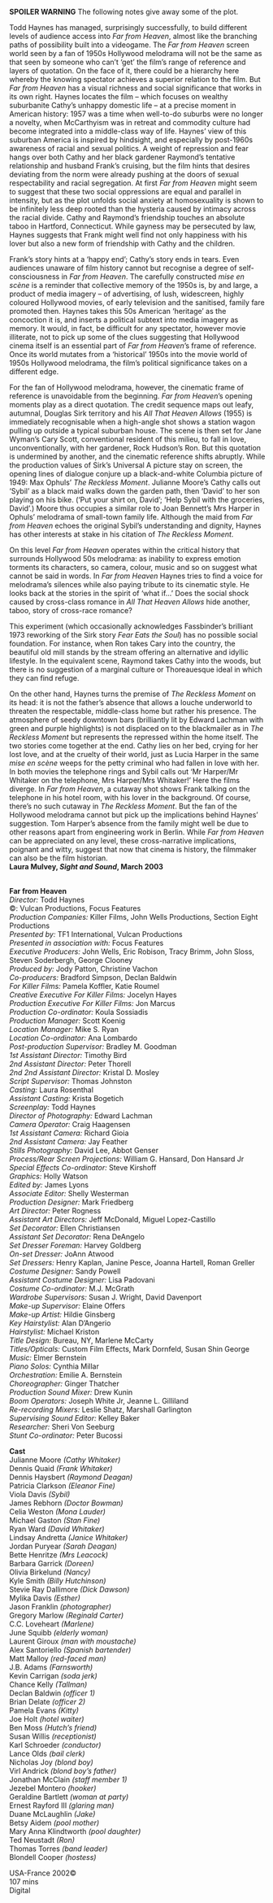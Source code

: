 
**SPOILER WARNING** The following notes give away some of the plot.

Todd Haynes has managed, surprisingly successfully, to build different levels of audience access into _Far from Heaven_, almost like the branching paths of possibility built into a videogame. The _Far from Heaven_ screen world seen by a fan of 1950s Hollywood melodrama will not be the same as that seen by someone who can’t ‘get’ the film’s range of reference and layers of quotation. On the face of it, there could be a hierarchy here whereby the knowing spectator achieves a superior relation to the film. But _Far from Heaven_ has a visual richness and social significance that works in its own right. Haynes locates the film – which focuses on wealthy suburbanite Cathy’s unhappy domestic life – at a precise moment in American history: 1957 was a time when well-to-do suburbs were no longer a novelty, when McCarthyism was in retreat and commodity culture had become integrated into a middle-class way of life. Haynes’ view of this suburban America is inspired by hindsight, and especially by post-1960s awareness of racial and sexual politics. A weight of repression and fear hangs over both Cathy and her black gardener Raymond’s tentative relationship and husband Frank’s cruising, but the film hints that desires deviating from the norm were already pushing at the doors of sexual respectability and racial segregation. At first _Far from Heaven_ might seem to suggest that these two social oppressions are equal and parallel in intensity, but as the plot unfolds social anxiety at homosexuality is shown to be infinitely less deep rooted than the hysteria caused by intimacy across the racial divide. Cathy and Raymond’s friendship touches an absolute taboo in Hartford, Connecticut. While gayness may be persecuted by law, Haynes suggests that Frank might well find not only happiness with his lover but also a new form of friendship with Cathy and the children.

Frank’s story hints at a ‘happy end’; Cathy’s story ends in tears. Even audiences unaware of film history cannot but recognise a degree of self-consciousness in _Far from Heaven_. The carefully constructed _mise en scène_ is a reminder that collective memory of the 1950s is, by and large, a product of media imagery – of advertising, of lush, widescreen, highly coloured Hollywood movies, of early television and the sanitised, family fare promoted then. Haynes takes this 50s American ‘heritage’ as the concoction it is, and inserts a political subtext into media imagery as memory. It would, in fact, be difficult for any spectator, however movie illiterate, not to pick up some of the clues suggesting that Hollywood cinema itself is an essential part of _Far from Heaven_’s frame of reference. Once its world mutates from a ‘historical’ 1950s into the movie world of 1950s Hollywood melodrama, the film’s political significance takes on a different edge.

For the fan of Hollywood melodrama, however, the cinematic frame of reference is unavoidable from the beginning. _Far from Heaven_’s opening moments play as a direct quotation. The credit sequence maps out leafy, autumnal, Douglas Sirk territory and his _All That Heaven Allows_ (1955) is immediately recognisable when a high-angle shot shows a station wagon pulling up outside a typical suburban house. The scene is then set for Jane Wyman’s Cary Scott, conventional resident of this milieu, to fall in love, unconventionally, with her gardener, Rock Hudson’s Ron. But this quotation is undermined by another, and the cinematic reference shifts abruptly. While the production values of Sirk’s Universal A picture stay on screen, the opening lines of dialogue conjure up a black-and-white Columbia picture of 1949: Max Ophuls’ _The Reckless Moment_. Julianne Moore’s Cathy calls out ‘Sybil’ as a black maid walks down the garden path, then ‘David’ to her son playing on his bike. (‘Put your shirt on, David’; ‘Help Sybil with the groceries, David’.) Moore thus occupies a similar role to Joan Bennett’s Mrs Harper in Ophuls’ melodrama of small-town family life. Although the maid from _Far from Heaven_ echoes the original Sybil’s understanding and dignity, Haynes has other interests at stake in his citation of _The Reckless Moment_.

On this level _Far from Heaven_ operates within the critical history that surrounds Hollywood 50s melodrama: as inability to express emotion torments its characters, so camera, colour, music and so on suggest what cannot be said in words. In _Far from Heaven_ Haynes tries to find a voice for melodrama’s silences while also paying tribute to its cinematic style. He looks back at the stories in the spirit of ‘what if...’ Does the social shock caused by cross-class romance in _All That Heaven Allows_ hide another, taboo, story of cross-race romance?

This experiment (which occasionally acknowledges Fassbinder’s brilliant 1973 reworking of the Sirk story _Fear Eats the Soul_) has no possible social foundation. For instance, when Ron takes Cary into the country, the beautiful old mill stands by the stream offering an alternative and idyllic lifestyle. In the equivalent scene, Raymond takes Cathy into the woods, but there is no suggestion of a marginal culture or Thoreauesque ideal in which they can find refuge.

On the other hand, Haynes turns the premise of _The Reckless Moment_ on its head: it is not the father’s absence that allows a louche underworld to threaten the respectable, middle-class home but rather his presence. The atmosphere of seedy downtown bars (brilliantly lit by Edward Lachman with green and purple highlights) is not displaced on to the blackmailer as in _The Reckless Moment_ but represents the repressed within the home itself. The two stories come together at the end. Cathy lies on her bed, crying for her lost love, and at the cruelty of their world, just as Lucia Harper in the same _mise en scène_ weeps for the petty criminal who had fallen in love with her. In both movies the telephone rings and Sybil calls out ‘Mr Harper/Mr Whitaker on the telephone, Mrs Harper/Mrs Whitaker!’ Here the films diverge. In _Far from Heaven_, a cutaway shot shows Frank talking on the telephone in his hotel room, with his lover in the background. Of course, there’s no such cutaway in _The Reckless Moment_. But the fan of the Hollywood melodrama cannot but pick up the implications behind Haynes’ suggestion. Tom Harper’s absence from the family might well be due to other reasons apart from engineering work in Berlin. While _Far from Heaven_ can be appreciated on any level, these cross-narrative implications, poignant and witty, suggest that now that cinema is history, the filmmaker can also be the film historian.  
**Laura Mulvey, _Sight and Sound_, March 2003**
<br><br>

**Far from Heaven**<br>
_Director:_ Todd Haynes<br>
©: Vulcan Productions, Focus Features<br>
_Production Companies:_ Killer Films,  John Wells Productions, Section Eight Productions<br>
_Presented by:_ TF1 International, Vulcan Productions<br>
_Presented in association with:_ Focus Features<br>
_Executive Producers:_ John Wells, Eric Robison, Tracy Brimm, John Sloss, Steven Soderbergh, George Clooney<br>
_Produced by:_ Jody Patton, Christine Vachon<br>
_Co-producers:_ Bradford Simpson, Declan Baldwin<br>
_For Killer Films:_ Pamela Koffler, Katie Roumel<br>
_Creative Executive For Killer Films:_ Jocelyn Hayes<br>
_Production Executive For Killer Films:_ Jon Marcus<br>
_Production Co-ordinator:_ Koula Sossiadis<br>
_Production Manager:_ Scott Koenig<br>
_Location Manager:_ Mike S. Ryan<br>
_Location Co-ordinator:_ Ana Lombardo<br>
_Post-production Supervisor:_ Bradley M. Goodman<br>
_1st Assistant Director:_ Timothy Bird<br>
_2nd Assistant Director:_ Peter Thorell<br>
_2nd 2nd Assistant Director:_ Kristal D. Mosley<br>
_Script Supervisor:_ Thomas Johnston<br>
_Casting:_ Laura Rosenthal<br>
_Assistant Casting:_ Krista Bogetich<br>
_Screenplay:_ Todd Haynes<br>
_Director of Photography:_ Edward Lachman<br>
_Camera Operator:_ Craig Haagensen<br>
_1st Assistant Camera:_ Richard Gioia<br>
_2nd Assistant Camera:_ Jay Feather<br>
_Stills Photography:_ David Lee, Abbot Genser<br>
_Process/Rear Screen Projections:_ William G. Hansard, Don Hansard Jr<br>
_Special Effects Co-ordinator:_ Steve Kirshoff<br>
_Graphics:_ Holly Watson<br>
_Edited by:_ James Lyons<br>
_Associate Editor:_ Shelly Westerman<br>
_Production Designer:_ Mark Friedberg<br>
_Art Director:_ Peter Rogness<br>
_Assistant Art Directors:_ Jeff McDonald, Miguel Lopez-Castillo<br>
_Set Decorator:_ Ellen Christiansen<br>
_Assistant Set Decorator:_ Rena DeAngelo<br>
_Set Dresser Foreman:_ Harvey Goldberg<br>
_On-set Dresser:_ JoAnn Atwood<br>
_Set Dressers:_ Henry Kaplan, Janine Pesce,  Joanna Hartell, Roman Greller<br>
_Costume Designer:_ Sandy Powell<br>
_Assistant Costume Designer:_ Lisa Padovani<br>
_Costume Co-ordinator:_ M.J. McGrath<br>
_Wardrobe Supervisors:_ Susan J. Wright,  David Davenport<br>
_Make-up Supervisor:_ Elaine Offers<br>
_Make-up Artist:_ Hildie Ginsberg<br>
_Key Hairstylist:_ Alan D’Angerio<br>
_Hairstylist:_ Michael Kriston<br>
_Title Design:_ Bureau, NY, Marlene McCarty<br>
_Titles/Opticals:_ Custom Film Effects,  Mark Dornfeld, Susan Shin George<br>
_Music:_ Elmer Bernstein<br>
_Piano Solos:_ Cynthia Millar<br>
_Orchestration:_ Emilie A. Bernstein<br>
_Choreographer:_ Ginger Thatcher<br>
_Production Sound Mixer:_ Drew Kunin<br>
_Boom Operators:_ Joseph White Jr,  Jeanne L. Gilliland<br>
_Re-recording Mixers:_ Leslie Shatz,  Marshall Garlington<br>
_Supervising Sound Editor:_ Kelley Baker<br>
_Researcher:_ Sheri Von Seeburg<br>
_Stunt Co-ordinator:_ Peter Bucossi

**Cast**<br>
Julianne Moore _(Cathy Whitaker)_<br>
Dennis Quaid _(Frank Whitaker)_<br>
Dennis Haysbert _(Raymond Deagan)_<br>
Patricia Clarkson _(Eleanor Fine)_<br>
Viola Davis _(Sybil)_<br>
James Rebhorn _(Doctor Bowman)_<br>
Celia Weston _(Mona Lauder)_<br>
Michael Gaston _(Stan Fine)_<br>
Ryan Ward _(David Whitaker)_<br>
Lindsay Andretta _(Janice Whitaker)_<br>
Jordan Puryear _(Sarah Deagan)_<br>
Bette Henritze _(Mrs Leacock)_<br>
Barbara Garrick _(Doreen)_<br>
Olivia Birkelund _(Nancy)_<br>
Kyle Smith _(Billy Hutchinson)_<br>
Stevie Ray Dallimore _(Dick Dawson)_<br>
Mylika Davis _(Esther)_<br>
Jason Franklin _(photographer)_<br>
Gregory Marlow _(Reginald Carter)_<br>
C.C. Loveheart _(Marlene)_<br>
June Squibb _(elderly woman)_<br>
Laurent Giroux _(man with moustache)_<br>
Alex Santoriello _(Spanish bartender)_<br>
Matt Malloy _(red-faced man)_<br>
J.B. Adams _(Farnsworth)_<br>
Kevin Carrigan _(soda jerk)_<br>
Chance Kelly _(Tallman)_<br>
Declan Baldwin _(officer 1)_<br>
Brian Delate _(officer 2)_<br>
Pamela Evans _(Kitty)_<br>
Joe Holt _(hotel waiter)_<br>
Ben Moss _(Hutch’s friend)_<br>
Susan Willis _(receptionist)_<br>
Karl Schroeder _(conductor)_<br>
Lance Olds _(bail clerk)_<br>
Nicholas Joy _(blond boy)_<br>
Virl Andrick _(blond boy’s father)_<br>
Jonathan McClain _(staff member 1)_<br>
Jezebel Montero _(hooker)_<br>
Geraldine Bartlett _(woman at party)_<br>
Ernest Rayford III _(glaring man)_<br>
Duane McLaughlin _(Jake)_<br>
Betsy Aidem _(pool mother)_<br>
Mary Anna Klindtworth _(pool daughter)_<br>
Ted Neustadt _(Ron)_<br>
Thomas Torres _(band leader)_<br>
Blondell Cooper _(hostess)_

USA-France 2002©<br>
107 mins<br>
Digital<br>
<br><br>
<!--stackedit_data:
eyJoaXN0b3J5IjpbMTg4NjAwNTA0M119
-->